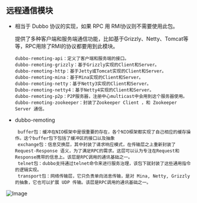 ## 远程通信模块
 * 相当于 Dubbo 协议的实现，如果 RPC 用 RMI协议则不需要使用此包。
   
   提供了多种客户端和服务端通信功能，比如基于Grizzly、Netty、Tomcat等等，RPC用除了RMI的协议都要用到此模块。
   
       dubbo-remoting-api：定义了客户端和服务端的接口。
       dubbo-remoting-grizzly：基于Grizzly实现的Client和Server。
       dubbo-remoting-http：基于Jetty或Tomcat实现的Client和Server。
       dubbo-remoting-mina：基于Mina实现的Client和Server。
       dubbo-remoting-netty：基于Netty3实现的Client和Server。
       Dubbo-remoting-netty4：基于Netty4实现的Client和Server。
       dubbo-remoting-p2p：P2P服务器，注册中心multicast中会用到这个服务器使用。
       dubbo-remoting-zookeeper：封装了Zookeeper Client ，和 Zookeeper Server 通信。
       
       
  *  dubbo-remoting
  
          buffer包：缓冲在NIO框架中是很重要的存在，各个NIO框架都实现了自己相应的缓存操作。这个buffer包下包括了缓冲区的接口以及抽象
          exchange包：信息交换层，其中封装了请求响应模式，在传输层之上重新封装了 Request-Response 语义，为了满足RPC的需求。这层可以认为专注在Request和Response携带的信息上。该层是RPC调用的通讯基础之一。
          telnet包：dubbo支持通过telnet命令来进行服务治理，该包下就封装了这些通用指令的逻辑实现。
          transport包：网络传输层，它只负责单向消息传输，是对 Mina, Netty, Grizzly 的抽象，它也可以扩展 UDP 传输。该层是RPC调用的通讯基础之一。
          
   ![Image](https://segmentfault.com/img/bVbkD3w?w=900&h=674)
   
   